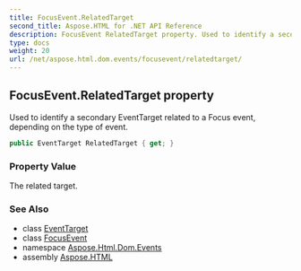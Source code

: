 ```yaml
---
title: FocusEvent.RelatedTarget
second_title: Aspose.HTML for .NET API Reference
description: FocusEvent RelatedTarget property. Used to identify a secondary EventTarget related to a Focus event depending on the type of event
type: docs
weight: 20
url: /net/aspose.html.dom.events/focusevent/relatedtarget/
---
```

## FocusEvent.RelatedTarget property

Used to identify a secondary EventTarget related to a Focus event, depending on the type of event.

```csharp
public EventTarget RelatedTarget { get; }
```

### Property Value

The related target.

### See Also

* class [EventTarget](../../../aspose.html.dom/eventtarget/)
* class [FocusEvent](../)
* namespace [Aspose.Html.Dom.Events](../../../aspose.html.dom.events/)
* assembly [Aspose.HTML](../../../)
